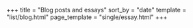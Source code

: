 +++
title = "Blog posts and essays"
sort_by = "date"
template = "list/blog.html"
page_template = "single/essay.html"
+++
